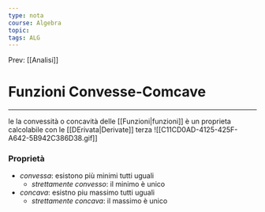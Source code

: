 ```yaml
---
type: nota
course: Algebra
topic: 
tags: ALG
---
```


Prev: [[Analisi]]

# Funzioni Convesse-Comcave
---
le la convessità o concavità delle [[Funzioni|funzioni]]  è un proprieta calcolabile con le [[DErivata|Derivate]] terza 
![[C11CD0AD-4125-425F-A642-5B942C386D38.gif]]
### Proprietà
- _convessa_: esistono più minimi tutti uguali 
	-   _strettamente convesso_: il minimo è unico 
- _concava_: esistno piu massimo tutti uguali 
	-   _strettamente concava_: il massimo è unico 

